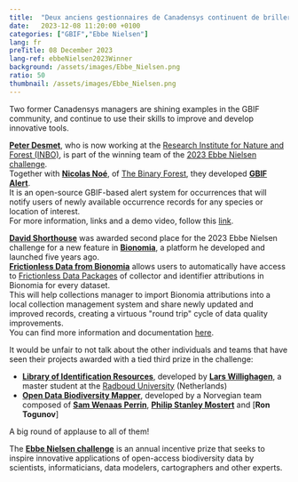 ```yaml
---
title:  "Deux anciens gestionnaires de Canadensys continuent de briller"
date:   2023-12-08 11:20:00 +0100
categories: ["GBIF","Ebbe Nielsen"]
lang: fr
preTitle: 08 December 2023
lang-ref: ebbeNielsen2023Winner
background: /assets/images/Ebbe_Nielsen.png
ratio: 50
thumbnail: /assets/images/Ebbe_Nielsen.png
---
```


Two former Canadensys managers are shining examples in the GBIF community, and continue to use their skills to improve and develop innovative tools.  

[**Peter Desmet**](https://orcid.org/0000-0002-8442-8025), who is now working at the [Research Institute for Nature and Forest (INBO)](https://inbo.be/en/), is part of the winning team of the [2023 Ebbe Nielsen challenge](https://www.gbif.org/ebbe).  
Together with [**Nicolas Noé**](https://orcid.org/0000-0002-9503-4750), of [The Binary Forest](https://thebinaryforest.net/), they developed [**GBIF Alert**](https://www.gbif.org/news/EQgUzZ4YA75BSeLs1naI9/belgian-built-gbif-alert-system-wins-the-2023-ebbe-nielsen-challenge#gbifalert).  
It is an open-source GBIF-based alert system for occurrences that will notify users of newly available occurrence records for any species or location of interest.  
For more information, links and a demo video, follow this [link](https://www.gbif.org/news/EQgUzZ4YA75BSeLs1naI9/belgian-built-gbif-alert-system-wins-the-2023-ebbe-nielsen-challenge#gbifalert).  

[**David Shorthouse**](https://orcid.org/0000-0001-7618-5230) was awarded second place for the 2023 Ebbe Nielsen challenge for a new feature in [**Bionomia**](https://bionomia.net/), a platform he developed and launched five years ago.  
[**Frictionless Data from Bionomia**](https://www.gbif.org/news/EQgUzZ4YA75BSeLs1naI9/belgian-built-gbif-alert-system-wins-the-2023-ebbe-nielsen-challenge#bionomia) allows users to automatically have access to [Frictionless Data Packages](https://specs.frictionlessdata.io/data-package/) of collector and identifier attributions in Bionomia for every dataset.  
This will help collections manager to import Bionomia attributions into a local collection management system and share newly updated and improved records, creating a virtuous "round trip" cycle of data quality improvements.  
You can find more information and documentation [here](https://www.gbif.org/news/EQgUzZ4YA75BSeLs1naI9/belgian-built-gbif-alert-system-wins-the-2023-ebbe-nielsen-challenge#bionomia).  

It would be unfair to not talk about the other individuals and teams that have seen their projects awarded with a tied third prize in the challenge:
 - [**Library of Identification Resources**](https://www.gbif.org/news/EQgUzZ4YA75BSeLs1naI9/belgian-built-gbif-alert-system-wins-the-2023-ebbe-nielsen-challenge#lir), developed by [**Lars Willighagen**](https://orcid.org/0000-0002-4751-4637), a master student at the [Radboud University](https://www.ru.nl/en) (Netherlands)
 - [**Open Data Biodiversity Mapper**](https://www.gbif.org/news/EQgUzZ4YA75BSeLs1naI9/belgian-built-gbif-alert-system-wins-the-2023-ebbe-nielsen-challenge#odbm), developed by a Norvegian team composed of [**Sam Wenaas Perrin**](https://orcid.org/0000-0002-1266-1573), [**Philip Stanley Mostert**](https://www.ntnu.edu/employees/philip.s.mostert) and [**Ron Togunov**]
 
 A big round of applause to all of them!
 
 The [**Ebbe Nielsen challenge**](https://www.gbif.org/ebbe) is an annual incentive prize that seeks to inspire innovative applications of open-access biodiversity data by scientists, informaticians, data modelers, cartographers and other experts.

 